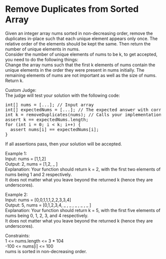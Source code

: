 # Remove Duplicates from Sorted Array
Given an integer array nums sorted in non-decreasing order, remove the duplicates in-place such that each unique element appears only once. The relative order of the elements should be kept the same. Then return the number of unique elements in nums.  
Consider the number of unique elements of nums to be k, to get accepted, you need to do the following things:  
Change the array nums such that the first k elements of nums contain the unique elements in the order they were present in nums initially. The remaining elements of nums are not important as well as the size of nums.  
Return k.  

Custom Judge:  
The judge will test your solution with the following code:  
<pre>
int[] nums = [...]; // Input array  
int[] expectedNums = [...]; // The expected answer with correct length  
int k = removeDuplicates(nums); // Calls your implementation  
assert k == expectedNums.length;  
for (int i = 0; i < k; i++) {  
  assert nums[i] == expectedNums[i];  
}  
</pre>
If all assertions pass, then your solution will be accepted.  

Example 1:  
Input: nums = [1,1,2]  
Output: 2, nums = [1,2, _ ]  
Explanation: Your function should return k = 2, with the first two elements of nums being 1 and 2 respectively.  
It does not matter what you leave beyond the returned k (hence they are underscores).  

Example 2:  
Input: nums = [0,0,1,1,1,2,2,3,3,4]  
Output: 5, nums = [0,1,2,3,4, _ , _ , _ , _ , _ ]  
Explanation: Your function should return k = 5, with the first five elements of nums being 0, 1, 2, 3, and 4 respectively.  
It does not matter what you leave beyond the returned k (hence they are underscores).  

Constraints:  
1 <= nums.length <= 3 * 104  
-100 <= nums[i] <= 100  
nums is sorted in non-decreasing order.  
